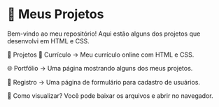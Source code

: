 # 📌 Meus Projetos
Bem-vindo ao meu repositório! Aqui estão alguns dos projetos que desenvolvi em HTML e CSS.

📂 Projetos
📄 Currículo → Meu currículo online com HTML e CSS.

🌐 Portfólio → Uma página mostrando alguns dos meus projetos.

📝 Registro → Uma página de formulário para cadastro de usuários.

🚀 Como visualizar?
Você pode baixar os arquivos e abrir no navegador.
